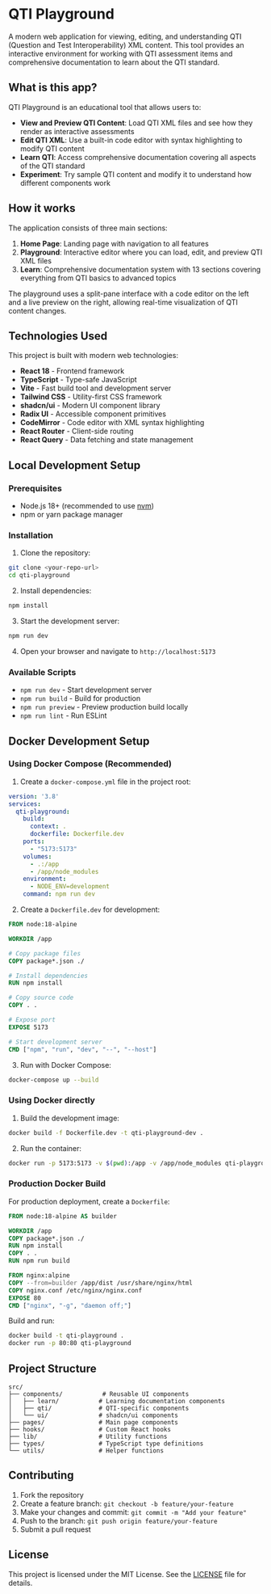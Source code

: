 # QTI Playground

A modern web application for viewing, editing, and understanding QTI (Question and Test Interoperability) XML content. This tool provides an interactive environment for working with QTI assessment items and comprehensive documentation to learn about the QTI standard.

## What is this app?

QTI Playground is an educational tool that allows users to:

- **View and Preview QTI Content**: Load QTI XML files and see how they render as interactive assessments
- **Edit QTI XML**: Use a built-in code editor with syntax highlighting to modify QTI content
- **Learn QTI**: Access comprehensive documentation covering all aspects of the QTI standard
- **Experiment**: Try sample QTI content and modify it to understand how different components work

## How it works

The application consists of three main sections:

1. **Home Page**: Landing page with navigation to all features
2. **Playground**: Interactive editor where you can load, edit, and preview QTI XML files
3. **Learn**: Comprehensive documentation system with 13 sections covering everything from QTI basics to advanced topics

The playground uses a split-pane interface with a code editor on the left and a live preview on the right, allowing real-time visualization of QTI content changes.

## Technologies Used

This project is built with modern web technologies:

- **React 18** - Frontend framework
- **TypeScript** - Type-safe JavaScript
- **Vite** - Fast build tool and development server
- **Tailwind CSS** - Utility-first CSS framework
- **shadcn/ui** - Modern UI component library
- **Radix UI** - Accessible component primitives
- **CodeMirror** - Code editor with XML syntax highlighting
- **React Router** - Client-side routing
- **React Query** - Data fetching and state management

## Local Development Setup

### Prerequisites

- Node.js 18+ (recommended to use [nvm](https://github.com/nvm-sh/nvm#installing-and-updating))
- npm or yarn package manager

### Installation

1. Clone the repository:
```bash
git clone <your-repo-url>
cd qti-playground
```

2. Install dependencies:
```bash
npm install
```

3. Start the development server:
```bash
npm run dev
```

4. Open your browser and navigate to `http://localhost:5173`

### Available Scripts

- `npm run dev` - Start development server
- `npm run build` - Build for production
- `npm run preview` - Preview production build locally
- `npm run lint` - Run ESLint

## Docker Development Setup

### Using Docker Compose (Recommended)

1. Create a `docker-compose.yml` file in the project root:

```yaml
version: '3.8'
services:
  qti-playground:
    build:
      context: .
      dockerfile: Dockerfile.dev
    ports:
      - "5173:5173"
    volumes:
      - .:/app
      - /app/node_modules
    environment:
      - NODE_ENV=development
    command: npm run dev
```

2. Create a `Dockerfile.dev` for development:

```dockerfile
FROM node:18-alpine

WORKDIR /app

# Copy package files
COPY package*.json ./

# Install dependencies
RUN npm install

# Copy source code
COPY . .

# Expose port
EXPOSE 5173

# Start development server
CMD ["npm", "run", "dev", "--", "--host"]
```

3. Run with Docker Compose:
```bash
docker-compose up --build
```

### Using Docker directly

1. Build the development image:
```bash
docker build -f Dockerfile.dev -t qti-playground-dev .
```

2. Run the container:
```bash
docker run -p 5173:5173 -v $(pwd):/app -v /app/node_modules qti-playground-dev
```

### Production Docker Build

For production deployment, create a `Dockerfile`:

```dockerfile
FROM node:18-alpine AS builder

WORKDIR /app
COPY package*.json ./
RUN npm install
COPY . .
RUN npm run build

FROM nginx:alpine
COPY --from=builder /app/dist /usr/share/nginx/html
COPY nginx.conf /etc/nginx/nginx.conf
EXPOSE 80
CMD ["nginx", "-g", "daemon off;"]
```

Build and run:
```bash
docker build -t qti-playground .
docker run -p 80:80 qti-playground
```

## Project Structure

```
src/
├── components/           # Reusable UI components
│   ├── learn/           # Learning documentation components
│   ├── qti/             # QTI-specific components
│   └── ui/              # shadcn/ui components
├── pages/               # Main page components
├── hooks/               # Custom React hooks
├── lib/                 # Utility functions
├── types/               # TypeScript type definitions
└── utils/               # Helper functions
```

## Contributing

1. Fork the repository
2. Create a feature branch: `git checkout -b feature/your-feature`
3. Make your changes and commit: `git commit -m "Add your feature"`
4. Push to the branch: `git push origin feature/your-feature`
5. Submit a pull request

## License

This project is licensed under the MIT License. See the [LICENSE](LICENSE) file for details.
